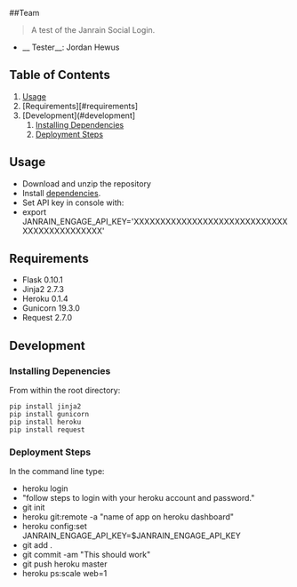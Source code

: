 ##Team

> A test of the Janrain Social Login.

- __ Tester__: Jordan Hewus

## Table of Contents

1. [Usage](#usage)
1. [Requirements][#requirements]
1. [Development](#development]
    1. [Installing Dependencies](#installing-dependencies)
    1. [Deployment Steps](#deployment-steps)

## Usage
 - Download and unzip the repository
 - Install [dependencies](#installing-dependencies).
 - Set API key in console with:
 -   export JANRAIN_ENGAGE_API_KEY='XXXXXXXXXXXXXXXXXXXXXXXXXXXXXXXXXXXXXXXXXXXX'
## Requirements
 - Flask 0.10.1
 - Jinja2 2.7.3
 - Heroku 0.1.4
 - Gunicorn 19.3.0
 - Request 2.7.0

## Development

### Installing Depenencies

From within the root directory:

```pip install Flask
pip install jinja2
pip install gunicorn
pip install heroku
pip install request
```

### Deployment Steps
In the command line type:
- heroku login
- "follow steps to login with your heroku account and password."
- git init
- heroku git:remote -a "name of app on heroku dashboard"
- heroku config:set JANRAIN_ENGAGE_API_KEY=$JANRAIN_ENGAGE_API_KEY
- git add .
- git commit -am "This should work"
- git push heroku master
- heroku ps:scale web=1
